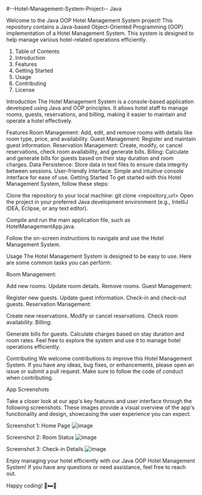 #--Hotel-Management-System-Project-- Java

Welcome to the Java OOP Hotel Management System project! This repository contains a Java-based Object-Oriented Programming (OOP) implementation of a Hotel Management System. This system is designed to help manage various hotel-related operations efficiently.

1. Table of Contents
2. Introduction
3. Features
4. Getting Started
5. Usage
6. Contributing
7. License

Introduction
The Hotel Management System is a console-based application developed using Java and OOP principles. It allows hotel staff to manage rooms, guests, reservations, and billing, making it easier to maintain and operate a hotel effectively.

Features
Room Management: Add, edit, and remove rooms with details like room type, price, and availability.
Guest Management: Register and maintain guest information.
Reservation Management: Create, modify, or cancel reservations, check room availability, and generate bills.
Billing: Calculate and generate bills for guests based on their stay duration and room charges.
Data Persistence: Store data in text files to ensure data integrity between sessions.
User-friendly Interface: Simple and intuitive console interface for ease of use.
Getting Started
To get started with this Hotel Management System, follow these steps:

Clone the repository to your local machine:
git clone <repository_url>
Open the project in your preferred Java development environment (e.g., IntelliJ IDEA, Eclipse, or any text editor).

Compile and run the main application file, such as HotelManagementApp.java.

Follow the on-screen instructions to navigate and use the Hotel Management System.

Usage
The Hotel Management System is designed to be easy to use. Here are some common tasks you can perform:

Room Management:

Add new rooms.
Update room details.
Remove rooms.
Guest Management:

Register new guests.
Update guest information.
Check-in and check-out guests.
Reservation Management:

Create new reservations.
Modify or cancel reservations.
Check room availability.
Billing:

Generate bills for guests.
Calculate charges based on stay duration and room rates.
Feel free to explore the system and use it to manage hotel operations efficiently.

Contributing
We welcome contributions to improve this Hotel Management System. If you have any ideas, bug fixes, or enhancements, please open an issue or submit a pull request. Make sure to follow the code of conduct when contributing.


App Screenshots

Take a closer look at our app's key features and user interface through the following screenshots. These images provide a visual overview of the app's functionality and design, showcasing the user experience you can expect.

Screenshot 1: Home Page
![image](https://github.com/Rallfy/JAVA-OOP----Hotel-Management-System-Project----/assets/44873170/c19fd11d-e94b-40fa-983b-bc62a5ba8432)

Screenshot 2: Room Status
![image](https://github.com/Rallfy/JAVA-OOP----Hotel-Management-System-Project----/assets/44873170/1563bc7e-251c-4bfb-ae9a-e2018937b552)

Screenshot 3: Check-in Details
![image](https://github.com/Rallfy/JAVA-OOP----Hotel-Management-System-Project----/assets/44873170/a9909ef1-7f6b-4ce6-a80b-c2826c28aaab)


Enjoy managing your hotel efficiently with our Java OOP Hotel Management System! If you have any questions or need assistance, feel free to reach out.

Happy coding! 🏨🛏️🧾
